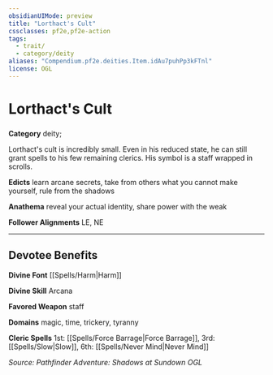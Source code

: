 ```yaml
---
obsidianUIMode: preview
title: "Lorthact's Cult"
cssclasses: pf2e,pf2e-action
tags:
  - trait/
  - category/deity
aliases: "Compendium.pf2e.deities.Item.idAu7puhPp3kFTnl"
license: OGL
---
```

# Lorthact's Cult

### 

**Category** deity; 




Lorthact's cult is incredibly small. Even in his reduced state, he can still grant spells to his few remaining clerics. His symbol is a staff wrapped in scrolls.

**Edicts** learn arcane secrets, take from others what you cannot make yourself, rule from the shadows

**Anathema** reveal your actual identity, share power with the weak

**Follower Alignments** LE, NE

* * *

## Devotee Benefits

**Divine Font** [[Spells/Harm|Harm]]

**Divine Skill** Arcana

**Favored Weapon** staff

**Domains** magic, time, trickery, tyranny

**Cleric Spells** 1st: [[Spells/Force Barrage|Force Barrage]], 3rd: [[Spells/Slow|Slow]], 6th: [[Spells/Never Mind|Never Mind]]

*Source: Pathfinder Adventure: Shadows at Sundown*
*OGL*